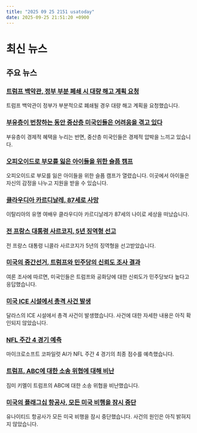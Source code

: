 ```yaml
---
title: "2025 09 25 2151 usatoday"
date: 2025-09-25 21:51:20 +0900
---
```


# 최신 뉴스
## 주요 뉴스
### [트럼프 백악관, 정부 부분 폐쇄 시 대량 해고 계획 요청](https://www.usatoday.com/story/news/politics/2025/09/25/trump-prepares-layoffs-government-shutdown/86341998007/)
트럼프 백악관이 정부가 부분적으로 폐쇄될 경우 대량 해고 계획을 요청했습니다. 
### [부유층이 번창하는 동안 중산층 미국인들은 어려움을 겪고 있다](https://www.usatoday.com/story/money/2025/09/25/middle-class-americans-economy-consumer-confidence/86316163007/)
부유층이 경제적 혜택을 누리는 반면, 중산층 미국인들은 경제적 압박을 느끼고 있습니다. 
### [오피오이드로 부모를 잃은 아이들을 위한 슬픔 캠프](https://www.usatoday.com/story/life/health-wellness/2025/09/25/overdose-grief-camp-fills-up-with-kids-who-lost-parents-to-opioids/86199914007/)
오피오이드로 부모를 잃은 아이들을 위한 슬픔 캠프가 열렸습니다. 이곳에서 아이들은 자신의 감정을 나누고 지원을 받을 수 있습니다. 
### [클라우디아 카르디날레, 87세로 사망](https://www.usatoday.com/story/entertainment/celebrities/2025/09/24/claudia-cardinale-death-pink-panther-italian-actress/86323879007/)
이탈리아의 유명 여배우 클라우디아 카르디날레가 87세의 나이로 세상을 떠났습니다. 
### [전 프랑스 대통령 사르코지, 5년 징역형 선고](https://www.usatoday.com/story/news/politics/2025/09/25/nicolas-sarkozy-jail-term-former-french-president/86342283007/)
전 프랑스 대통령 니콜라 사르코지가 5년의 징역형을 선고받았습니다. 
### [미국의 중간선거, 트럼프와 민주당의 신뢰도 조사 결과](https://www.usatoday.com/story/opinion/columnist/2025/09/25/trump-democrats-immigration-crime-economy-midterms/86309421007/)
여론 조사에 따르면, 미국인들은 트럼프와 공화당에 대한 신뢰도가 민주당보다 높다고 응답했습니다. 
### [미국 ICE 시설에서 총격 사건 발생](https://www.usatoday.com/story/news/nation/2025/09/25/ice-shooting-dallas-updates/86341252007/)
달라스의 ICE 시설에서 총격 사건이 발생했습니다. 사건에 대한 자세한 내용은 아직 확인되지 않았습니다. 
### [NFL 주간 4 경기 예측](https://www.usatoday.com/story/sports/nfl/2025/09/25/nfl-week-4-ai-picks-predictions/86328734007/)
마이크로소프트 코파일럿 AI가 NFL 주간 4 경기의 최종 점수를 예측했습니다. 
### [트럼프, ABC에 대한 소송 위협에 대해 비난](https://www.usatoday.com/story/entertainment/tv/2025/09/25/jimmy-kimmel-monologue-trump-abc/86335704007/)
짐미 키멜이 트럼프의 ABC에 대한 소송 위협을 비난했습니다. 
### [미국의 플래그십 항공사, 모든 미국 비행을 잠시 중단](https://www.usatoday.com/story/travel/2025/09/24/united-airlines-ground-stop/86325330007/)
유나이티드 항공사가 모든 미국 비행을 잠시 중단했습니다. 사건의 원인은 아직 밝혀지지 않았습니다.